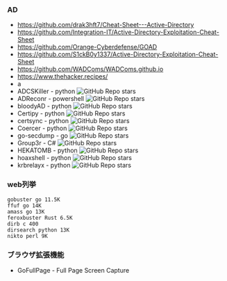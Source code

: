  
### AD
- https://github.com/drak3hft7/Cheat-Sheet---Active-Directory
- https://github.com/Integration-IT/Active-Directory-Exploitation-Cheat-Sheet
- https://github.com/Orange-Cyberdefense/GOAD
- https://github.com/S1ckB0y1337/Active-Directory-Exploitation-Cheat-Sheet
- https://github.com/WADComs/WADComs.github.io
- https://www.thehacker.recipes/
- a
- ADCSKiller - python ![GitHub Repo stars](https://img.shields.io/github/stars/grimlockx/ADCSKiller?style=social)
- ADReconr - powershell ![GitHub Repo stars](https://img.shields.io/github/stars/adrecon/ADRecon?style=social)
- bloodyAD - python ![GitHub Repo stars](https://img.shields.io/github/stars/CravateRouge/bloodyAD?style=social)
- Certipy - python ![GitHub Repo stars](https://img.shields.io/github/stars/ly4k/Certipy?style=social)
- certsync - python ![GitHub Repo stars](https://img.shields.io/github/stars/zblurx/certsync?style=social)
- Coercer - python ![GitHub Repo stars](https://img.shields.io/github/stars/p0dalirius/Coercer?style=social)
- go-secdump - go ![GitHub Repo stars](https://img.shields.io/github/stars/jfjallid/go-secdump?style=social)
- Group3r - C# ![GitHub Repo stars](https://img.shields.io/github/stars/jfjallid/go-secdump?style=social)
- HEKATOMB - python ![GitHub Repo stars](https://img.shields.io/github/stars/ProcessusT/HEKATOMB?style=social)
- hoaxshell - python ![GitHub Repo stars](https://img.shields.io/github/stars/t3l3machus/hoaxshell?style=social)
- krbrelayx - python ![GitHub Repo stars](https://img.shields.io/github/stars/dirkjanm/krbrelayx?style=social)

### web列挙
```
gobuster go 11.5K
ffuf go 14K
amass go 13K
feroxbuster Rust 6.5K
dirb c 400
dirsearch python 13K
nikto perl 9K
```

### ブラウザ拡張機能
- GoFullPage - Full Page Screen Capture
